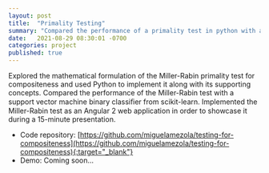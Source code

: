 ```yaml
---
layout: post
title:  "Primality Testing"
summary: "Compared the performance of a primality test in python with an SVM binary classifier from scikit-learn"
date:   2021-08-29 08:30:01 -0700
categories: project
published: true
---
```


Explored the mathematical formulation of the Miller-Rabin primality test for compositeness and used Python to implement it along with its supporting concepts. Compared the performance of the Miller-Rabin test with a support vector machine binary classiﬁer from scikit-learn. Implemented the Miller-Rabin test as an Angular 2 web application in order to showcase it during a 15-minute presentation.

- Code repository: [https://github.com/miguelamezola/testing-for-compositeness](https://github.com/miguelamezola/testing-for-compositeness){:target="_blank"}
- Demo: Coming soon...
